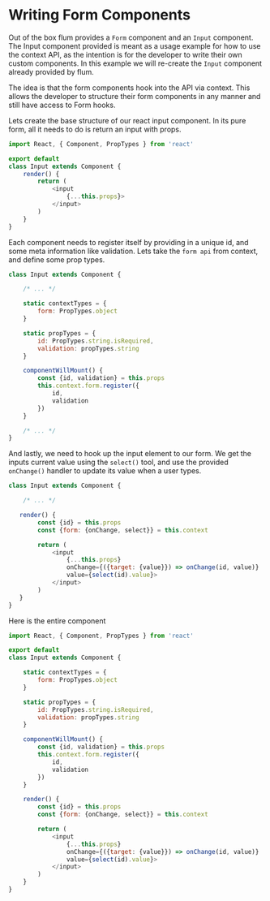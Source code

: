 # Writing Form Components

Out of the box flum provides a `Form` component and an `Input` component. The Input component provided is meant as a usage example for how to use the context API, as the intention
is for the developer to write their own custom components. In this example we will re-create the `Input` component already provided by flum.

The idea is that the form components hook into the API via context. This allows the developer to structure their form components in any manner and still have access to Form hooks.

Lets create the base structure of our react input component. In its pure form, all it needs to do is return an input with props.
```javascript
import React, { Component, PropTypes } from 'react'

export default
class Input extends Component {
    render() {
        return (
            <input
                {...this.props}>
            </input>
        )
    }
}
```

Each component needs to register itself by providing in a unique id, and some meta information like validation. Lets take the `form api` from context, and define some prop types.
```javascript
class Input extends Component {

    /* ... */

    static contextTypes = {
        form: PropTypes.object
    }

    static propTypes = {
        id: PropTypes.string.isRequired,
        validation: propTypes.string
    }

    componentWillMount() {
        const {id, validation} = this.props
        this.context.form.register({
            id,
            validation
        })
    }

    /* ... */
}
```

And lastly, we need to hook up the input element to our form. We get the inputs current value using the `select()` tool, and use the provided `onChange()` handler to update its value
when a user types.
```javascript
class Input extends Component {

    /* ... */

   render() {
        const {id} = this.props
        const {form: {onChange, select}} = this.context

        return (
            <input
                {...this.props}
                onChange={({target: {value}}) => onChange(id, value)}
                value={select(id).value}>
            </input>
        )
   }
}
```

Here is the entire component
```javascript
import React, { Component, PropTypes } from 'react'

export default
class Input extends Component {

    static contextTypes = {
        form: PropTypes.object
    }

    static propTypes = {
        id: PropTypes.string.isRequired,
        validation: propTypes.string
    }

    componentWillMount() {
        const {id, validation} = this.props
        this.context.form.register({
            id,
            validation
        })
    }

    render() {
        const {id} = this.props
        const {form: {onChange, select}} = this.context

        return (
            <input
                {...this.props}
                onChange={({target: {value}}) => onChange(id, value)}
                value={select(id).value}>
            </input>
        )
    }
}
```